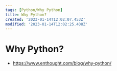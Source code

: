 ```yaml
---
tags: [Python/Why Python]
title: Why Python?
created: '2023-01-14T12:02:07.453Z'
modified: '2023-01-14T12:02:25.408Z'
---
```


# Why Python?

* https://www.enthought.com/blog/why-python/
